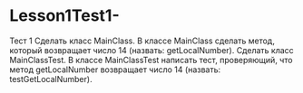 # Lesson1Test1-
Тест 1 Сделать класс MainClass.  В классе MainClass сделать метод, который возвращает число 14 (назвать: getLocalNumber).  Сделать класс MainClassTest.  В классе MainClassTest написать тест, проверяющий, что метод getLocalNumber возвращает число 14 (назвать: testGetLocalNumber).
